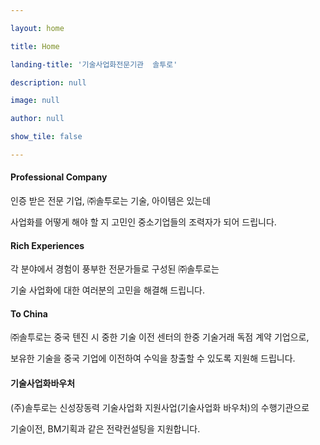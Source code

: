 ```yaml
---

layout: home

title: Home

landing-title: '기술사업화전문기관  솔투로'

description: null

image: null

author: null

show_tile: false

---
```


#### Professional Company  

인증 받은 전문 기업, ㈜솔투로는 기술, 아이템은 있는데 

사업화를 어떻게 해야 할 지 고민인 중소기업들의 조력자가 되어 드립니다.



#### Rich Experiences

각 분야에서 경험이 풍부한 전문가들로 구성된 ㈜솔투로는 

기술 사업화에 대한 여러분의 고민을 해결해 드립니다.



#### To China

㈜솔투로는 중국 텐진 시 중한 기술 이전 센터의 한중 기술거래 독점 계약 기업으로, 

보유한 기술을 중국 기업에 이전하여 수익을 창출할 수 있도록 지원해 드립니다.  



#### 기술사업화바우처

(주)솔투로는 신성장동력 기술사업화 지원사업(기술사업화 바우처)의 수행기관으로 

기술이전, BM기획과 같은 전략컨설팅을 지원합니다.